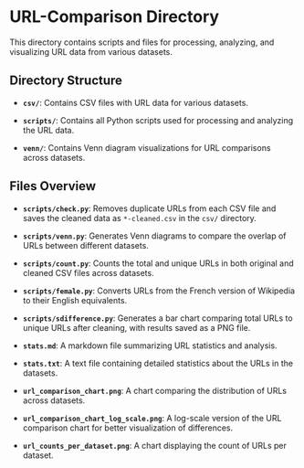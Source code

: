 # URL-Comparison Directory

This directory contains scripts and files for processing, analyzing, and visualizing URL data from various datasets.

## Directory Structure

- **`csv/`**: Contains CSV files with URL data for various datasets.

- **`scripts/`**: Contains all Python scripts used for processing and analyzing the URL data.

- **`venn/`**: Contains Venn diagram visualizations for URL comparisons across datasets.

## Files Overview

- **`scripts/check.py`**: Removes duplicate URLs from each CSV file and saves the cleaned data as `*-cleaned.csv` in the `csv/` directory.

- **`scripts/venn.py`**: Generates Venn diagrams to compare the overlap of URLs between different datasets.

- **`scripts/count.py`**: Counts the total and unique URLs in both original and cleaned CSV files across datasets.

- **`scripts/female.py`**: Converts URLs from the French version of Wikipedia to their English equivalents.

- **`scripts/sdifference.py`**: Generates a bar chart comparing total URLs to unique URLs after cleaning, with results saved as a PNG file.

- **`stats.md`**: A markdown file summarizing URL statistics and analysis.

- **`stats.txt`**: A text file containing detailed statistics about the URLs in the datasets.

- **`url_comparison_chart.png`**: A chart comparing the distribution of URLs across datasets.

- **`url_comparison_chart_log_scale.png`**: A log-scale version of the URL comparison chart for better visualization of differences.

- **`url_counts_per_dataset.png`**: A chart displaying the count of URLs per dataset.
